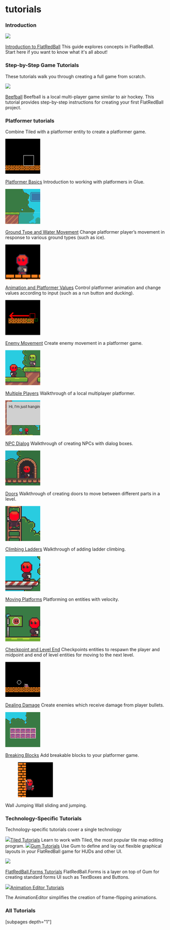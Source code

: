 # tutorials

### Introduction

![](../../media/2021-03-img\_6048dd6d7dd6d.png)

[Introduction to FlatRedBall](introduction-to-flatredball.md) This guide explores concepts in FlatRedBall. Start here if you want to know what it's all about! &#x20;

###

### Step-by-Step Game Tutorials

These tutorials walk you through creating a full game from scratch.

[![](../../media/2016-12-img\_585345a4df251.png)](beefball.md)

[Beefball](beefball.md) Beefball is a local multi-player game similar to air hockey. This tutorial provides step-by-step instructions for creating your first FlatRedBall project. &#x20;

### Platformer tutorials

Combine Tiled with a platformer entity to create a platformer game.

<div align="left">

<img src="../../media/2021-04-img_608abcb912e5b.png" alt="">

</div>

[Platformer Basics](platformer-plugin/platformer-basics.md) Introduction to working with platformers in Glue. &#x20;

<div align="left">

<img src="../../media/2021-04-img_608abd041ec2f.png" alt="">

</div>

[Ground Type and Water Movement](platformer-plugin/ground-type-and-water-movement.md) Change platformer player’s movement in response to various ground types (such as ice). &#x20;

<div align="left">

<img src="../../media/2021-04-img_608abdc4f0b8c.png" alt="">

</div>

[Animation and Platformer Values](platformer-plugin/platformer-animations-values.md) Control platformer animation and change values according to input (such as a run button and ducking). &#x20;

<div align="left">

<img src="../../media/2021-04-img_608ac0c76217a.png" alt="">

</div>

[Enemy Movement](platformer-plugin/enemy-movement.md) Create enemy movement in a platformer game. &#x20;

<div align="left">

<img src="../../media/2021-05-img_608d930ad7c84.png" alt="">

</div>

[Multiple Players](platformer-plugin/multiple-players.md) Walkthrough of a local multiplayer platformer. &#x20;

<div align="left">

<img src="../../media/2021-05-img_608f71ebd4855.png" alt="">

</div>

[NPC Dialog](platformer-plugin/npc-dialog.md) Walkthrough of creating NPCs with dialog boxes. &#x20;

<div align="left">

<img src="../../media/2021-05-img_609545cbd7cd4.png" alt="">

</div>

[Doors](platformer-plugin/doors.md) Walkthrough of creating doors to move between different parts in a level. &#x20;

<div align="left">

<img src="../../media/2021-05-img_609a05dd95b5d.png" alt="">

</div>

[Climbing Ladders](platformer-plugin/climbing-ladders.md) Walkthrough of adding ladder climbing. &#x20;

<div align="left">

<img src="../../media/2021-05-img_609de79ca3716.png" alt="">

</div>

[Moving Platforms](platformer-plugin/moving-platforms.md) Platforming on entities with velocity. &#x20;

<div align="left">

<img src="../../media/2021-06-img_60b8d141dff6c.png" alt="">

</div>

[Checkpoint and Level End](platformer-plugin/checkpoint-and-level-end.md) Checkpoints entities to respawn the player and midpoint and end of level entities for moving to the next level. &#x20;

<div align="left">

<img src="../../media/2021-04-img_608ac10579aed.png" alt="">

</div>

[Dealing Damage](platformer-plugin/dealing-damage.md) Create enemies which receive damage from player bullets. &#x20;

<div align="left">

<img src="../../media/2021-04-img_608ac1378f975.png" alt="">

</div>

[Breaking Blocks](platformer-plugin/breaking-blocks.md) Add breakable blocks to your platformer game. &#x20;

<div align="left">

<figure><img src="../../.gitbook/assets/image (9).png" alt=""><figcaption></figcaption></figure>

</div>

Wall Jumping Wall sliding and jumping.

###

### Technology-Specific Tutorials

Technology-specific tutorials cover a single technology

![](../../media/2017-02-img\_58b11501ccb60.png)[Tiled Tutorials](../tools/tiled-plugin/using-the-tiled-plugin.md) Learn to work with Tiled, the most popular tile map editing program.   ![](../../media/2017-02-img\_58b2ef68ecf47.png)[Gum Tutorials](../tools/gum/tutorials.md) Use Gum to define and lay out flexible graphical layouts in your FlatRedBall game for HUDs and other UI. &#x20;

![](../../media/2023-09-img\_6504462fb1a98.png)

[FlatRedBall.Forms Tutorials](flatredball-forms.md) FlatRedBall.Forms is a layer on top of Gum for creating standard forms UI such as TextBoxes and Buttons. &#x20;

![](../../media/2017-02-img\_58b2f19b935a6.png)[Animation Editor Tutorials](../tools/animationeditor/glue-gluevault-component-pages-animationeditor-plugin.md)

The AnimationEditor simplifies the creation of frame-flipping animations.   &#x20;

### All Tutorials

\[subpages depth="1"]
